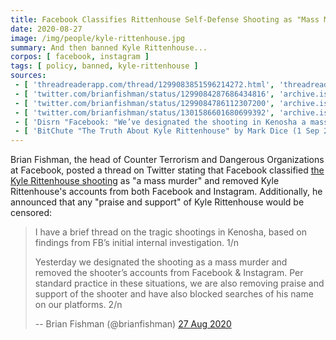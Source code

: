 ```yaml
---
title: Facebook Classifies Rittenhouse Self-Defense Shooting as "Mass Murder"
date: 2020-08-27
image: /img/people/kyle-rittenhouse.jpg
summary: And then banned Kyle Rittenhouse...
corpos: [ facebook, instagram ]
tags: [ policy, banned, kyle-rittenhouse ]
sources:
 - [ 'threadreaderapp.com/thread/1299083851596214272.html', 'threadreaderapp.com/thread/1299083851596214272.html' ]
 - [ 'twitter.com/brianfishman/status/1299084287686434816', 'archive.is/xcNKk' ]
 - [ 'twitter.com/brianfishman/status/1299084786112307200', 'archive.is/xj1nF' ]
 - [ 'twitter.com/brianfishman/status/1301586601680699392', 'archive.is/1D1VW' ]
 - [ 'Disrn "Facebook: "We’ve designated the shooting in Kenosha a mass murder and are removing posts in support" of Kyle Rittenhouse" by Laura Mize (3 Sep 2020)', 'disrn.com/news/facebook-weve-designated-the-shooting-in-kenosha-a-mass-murder-and-are-removing-posts-in-support-of-kyle-rittenhouse' ]
 - [ 'BitChute "The Truth About Kyle Rittenhouse" by Mark Dice (1 Sep 2020)', 'www.bitchute.com/video/0oQlnihfxhU/' ]
---
```


Brian Fishman, the head of Counter Terrorism and Dangerous Organizations at
Facebook, posted a thread on Twitter stating that Facebook classified [the Kyle
Rittenhouse shooting](/context/kyle-rittenhouse/) as "a mass murder" and
removed Kyle Rittenhouse's accounts from both Facebook and Instagram.
Additionally, he announced that any "praise and support" of Kyle Rittenhouse
would be censored:
> I have a brief thread on the tragic shootings in Kenosha, based on findings
> from FB’s initial internal investigation. 1/n
>
> Yesterday we designated the shooting as a mass murder and removed the
> shooter’s accounts from Facebook & Instagram. Per standard practice in these
> situations, we are also removing praise and support of the shooter and have
> also blocked searches of his name on our platforms. 2/n
>
> -- Brian Fishman (@brianfishman) [27 Aug 2020](https://archive.is/xcNKk)

